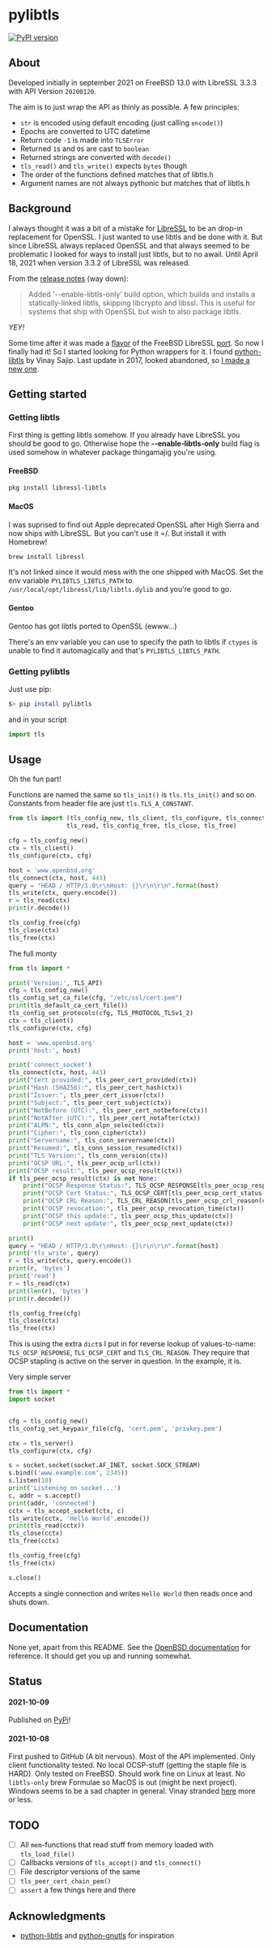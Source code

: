 # pylibtls
[![PyPI version](https://badge.fury.io/py/pylibtls.svg)](https://badge.fury.io/py/pylibtls)

## About
Developed initially in september 2021 on FreeBSD 13.0 with LibreSSL 3.3.3 with API Version `20200120`. 

The aim is to just wrap the API as thinly as possible. A few principles: 
- `str` is encoded using default encoding (just calling `encode()`)
- Epochs are converted to UTC datetime
- Return code `-1` is made into `TLSError`
- Returned `1`s and `0`s are cast to `boolean`
- Returned strings are converted with `decode()`
- `tls_read()` and `tls_write()` expects `bytes` though
- The order of the functions defined matches that of libtls.h
- Argument names are not always pythonic but matches that of libtls.h

## Background
I always thought it was a bit of a mistake for [LibreSSL](https://www.libressl.org/index.html) to be an drop-in replacement for OpenSSL. I just wanted to use libtls and be done with it. But since LibreSSL always replaced OpenSSL and that always seemed to be problematic I looked for ways to install just libtls, but to no awail. Until April 18, 2021 when version 3.3.2 of LibreSSL was released.

From the [release notes](https://ftp.openbsd.org/pub/OpenBSD/LibreSSL/libressl-3.3.2-relnotes.txt) (way down): 
>Added '--enable-libtls-only' build option, which builds and installs a statically-linked libtls, skipping libcrypto and libssl. This is useful for systems that ship with OpenSSL but wish to also package libtls.

*YEY!*

Some time after it was made a [flavor](https://docs.freebsd.org/en/books/porters-handbook/flavors/) of the FreeBSD LibreSSL [port](https://www.freshports.org/security/libressl/). So now I finally had it! So I started looking for Python wrappers for it. I found [python-libtls](https://pypi.org/project/python-libtls/) by Vinay Sajip. Last update in 2017, looked abandoned, so [I made a new one](https://www.youtube.com/channel/UCMrMVIBtqFW6O0-MWq26gqw).

## Getting started
### Getting libtls
First thing is getting libtls somehow. If you already have LibreSSL you should be good to go. Otherwise hope the **&#x2011;&#x2011;enable&#x2011;libtls&#x2011;only** build flag is used somehow in whatever package thingamajig you're using.
#### FreeBSD
```sh
pkg install libressl-libtls
```
#### MacOS
I was suprised to find out Apple deprecated OpenSSL after High Sierra and now ships with LibreSSL. But you can't use it =/. But install it with Homebrew!
```zsh
brew install libressl
```
It's not linked since it would mess with the one shipped with MacOS. Set the env variable `PYLIBTLS_LIBTLS_PATH` to `/usr/local/opt/libressl/lib/libtls.dylib` and you're good to go.
#### Gentoo
Gentoo has got libtls ported to OpenSSL (ewww...)

There's an env variable you can use to specify the path to libtls if `ctypes` is unable to find it automagically and that's `PYLIBTLS_LIBTLS_PATH`.

### Getting pylibtls
Just use pip:
```sh
$> pip install pylibtls
```
and in your script
```py
import tls
```

## Usage
Oh the fun part!

Functions are named the same so `tls_init()` is `tls.tls_init()` and so on. Constants from header file are just `tls.TLS_A_CONSTANT`.

```python
from tls import (tls_config_new, tls_client, tls_configure, tls_connect, tls_write, 
                tls_read, tls_config_free, tls_close, tls_free)

cfg = tls_config_new()
ctx = tls_client()
tls_configure(ctx, cfg)

host = 'www.openbsd.org'
tls_connect(ctx, host, 443)
query = "HEAD / HTTP/1.0\r\nHost: {}\r\n\r\n".format(host)
tls_write(ctx, query.encode())
r = tls_read(ctx)
print(r.decode())

tls_config_free(cfg)
tls_close(ctx)
tls_free(ctx)
```

The full monty

```python
from tls import *

print('Version:', TLS_API)
cfg = tls_config_new()
tls_config_set_ca_file(cfg, "/etc/ssl/cert.pem")
print(tls_default_ca_cert_file())
tls_config_set_protocols(cfg, TLS_PROTOCOL_TLSv1_2)
ctx = tls_client()
tls_configure(ctx, cfg)

host = 'www.openbsd.org'
print('host:', host)

print('connect_socket')
tls_connect(ctx, host, 443)
print("Cert provided:", tls_peer_cert_provided(ctx))
print("Hash (SHA256):", tls_peer_cert_hash(ctx))
print("Issuer:", tls_peer_cert_issuer(ctx))
print("Subject:", tls_peer_cert_subject(ctx))
print("NotBefore (UTC):", tls_peer_cert_notbefore(ctx))
print("NotAfter (UTC):", tls_peer_cert_notafter(ctx))
print("ALPN:", tls_conn_alpn_selected(ctx))
print("Cipher:", tls_conn_cipher(ctx))
print("Servername:", tls_conn_servername(ctx))
print("Resumed:", tls_conn_session_resumed(ctx))
print("TLS Version:", tls_conn_version(ctx))
print("OCSP URL:", tls_peer_ocsp_url(ctx))
print("OCSP result:", tls_peer_ocsp_result(ctx))
if tls_peer_ocsp_result(ctx) is not None:
    print("OCSP Response Status:", TLS_OCSP_RESPONSE[tls_peer_ocsp_response_status(ctx)])
    print("OCSP Cert Status:", TLS_OCSP_CERT[tls_peer_ocsp_cert_status(ctx)])
    print("OCSP CRL Reason:", TLS_CRL_REASON[tls_peer_ocsp_crl_reason(ctx)])
    print("OCSP revocation:", tls_peer_ocsp_revocation_time(ctx))
    print("OCSP this update:", tls_peer_ocsp_this_update(ctx))
    print("OCSP next update:", tls_peer_ocsp_next_update(ctx))

print()
query = "HEAD / HTTP/1.0\r\nHost: {}\r\n\r\n".format(host)
print('tls_write', query)
r = tls_write(ctx, query.encode())
print(r, 'bytes')
print('read')
r = tls_read(ctx)
print(len(r), 'bytes')
print(r.decode())

tls_config_free(cfg)
tls_close(ctx)
tls_free(ctx)
```
This is using the extra `dict`s I put in for reverse lookup of values-to-name: `TLS_OCSP_RESPONSE`, `TLS_OCSP_CERT` and `TLS_CRL_REASON`. They require that OCSP stapling is active on the server in question. In the example, it is.

Very simple server
```py
from tls import *
import socket


cfg = tls_config_new()
tls_config_set_keypair_file(cfg, 'cert.pem', 'privkey.pem')

ctx = tls_server()
tls_configure(ctx, cfg)

s = socket.socket(socket.AF_INET, socket.SOCK_STREAM)
s.bind(('www.example.com', 2345))
s.listen(10)
print('Listening on socket...')
c, addr = s.accept()
print(addr, 'connected')
cctx = tls_accept_socket(ctx, c)
tls_write(cctx, 'Hello World'.encode())
print(tls_read(cctx))
tls_close(cctx)
tls_free(cctx)

tls_config_free(cfg)
tls_free(ctx)

s.close()
```
Accepts a single connection and writes `Hello World` then reads once and shuts down.

## Documentation
None yet, apart from this README. See the [OpenBSD documentation](https://man.openbsd.org/tls_init.3) for reference. It should get you up and running somewhat.

## Status
#### 2021-10-09
Published on [PyPi](https://pypi.org/project/pylibtls/)!
#### 2021-10-08
First pushed to GitHub (A bit nervous). Most of the API implemented. Only client functionality tested. No local OCSP-stuff (getting the staple file is HARD). Only tested on FreeBSD. Should work fine on Linux at least. No `libtls-only` brew Formulae so MacOS is out (might be next project). Windows seems to be a sad chapter in general. Vinay stranded [here](https://github.com/libressl-portable/portable/issues/266) more or less.

## TODO
- [ ] All `mem`-functions that read stuff from memory loaded with `tls_load_file()`
- [ ] Callbacks versions of `tls_accept()` and `tls_connect()`
- [ ] File descriptor versions of the same
- [ ] `tls_peer_cert_chain_pem()`
- [ ] `assert` a few things here and there

## Acknowledgments
- [python-libtls](https://bitbucket.org/vinay.sajip/python-libtls/src/master/) and [python-gnutls](https://github.com/AGProjects/python-gnutls) for inspiration
